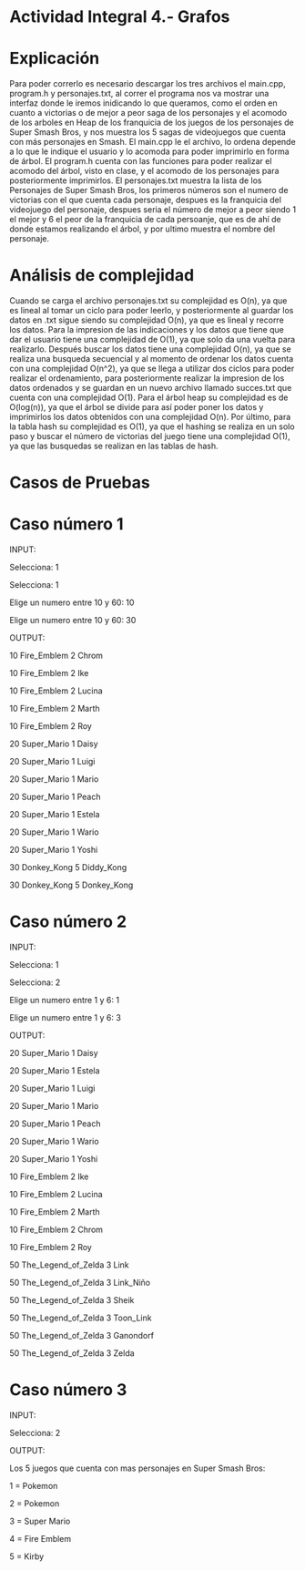 # Actividad Integral 4.- Grafos

# Explicación

Para poder correrlo es necesario descargar los tres archivos el main.cpp, program.h y personajes.txt, al correr el programa nos va mostrar una interfaz donde le iremos inidicando lo que queramos, como el orden en cuanto a victorias o de mejor a peor saga de los personajes y el acomodo de los arboles en Heap de los franquicia de los juegos de los personajes de Super Smash Bros, y nos muestra los 5 sagas de videojuegos que cuenta con más personajes en Smash. El main.cpp le el archivo, lo ordena depende a lo que le indique el usuario y lo acomoda para poder imprimirlo en forma de árbol. El program.h cuenta con las funciones para poder realizar el acomodo del árbol, visto en clase, y el acomodo de los personajes para posteriormente imprimirlos. El personajes.txt muestra la lista de los Personajes de Super Smash Bros, los primeros números son el numero de victorias con el que cuenta cada personaje, despues es la franquicia del videojuego del personaje, despues seria el número de mejor a peor siendo 1 el mejor y 6 el peor de la franquicia de cada persoanje, que es de ahí de donde estamos realizando el árbol, y por ultimo muestra el nombre del personaje.

# Análisis de complejidad

Cuando se carga el archivo personajes.txt su complejidad es O(n), ya que es lineal al tomar un ciclo para poder leerlo, y posteriormente al guardar los datos en .txt sigue siendo su complejidad O(n), ya que es lineal y recorre los datos. Para la impresion de las indicaciones y los datos que tiene que dar el usuario tiene una complejidad de O(1), ya que solo da una vuelta para realizarlo. Después buscar los datos tiene una complejidad O(n), ya que se realiza una busqueda secuencial y al momento de ordenar los datos cuenta con una complejidad O(n^2), ya que se llega a utilizar dos ciclos para poder realizar el ordenamiento, para posteriormente realizar la impresion de los datos ordenados y se guardan en un nuevo archivo llamado succes.txt que cuenta con una complejidad O(1). Para el árbol heap su complejidad es de O(log(n)), ya que el árbol se divide para así poder poner los datos y imprimirlos los datos obtenidos con una complejidad O(n). Por último, para la tabla hash su complejidad es O(1), ya que el hashing se realiza en un solo paso y buscar el número de victorias del juego tiene una complejidad O(1), ya que las busquedas se realizan en las tablas de hash.


# Casos de Pruebas

# Caso número 1

INPUT:

Selecciona: 1 

Selecciona: 1

Elige un numero entre 10 y 60: 10

Elige un numero entre 10 y 60: 30

OUTPUT:

10 Fire_Emblem 2 Chrom  

10 Fire_Emblem 2 Ike 

10 Fire_Emblem 2 Lucina 

10 Fire_Emblem 2 Marth 

10 Fire_Emblem 2 Roy

20 Super_Mario 1 Daisy 

20 Super_Mario 1 Luigi 

20 Super_Mario 1 Mario  

20 Super_Mario 1 Peach 

20 Super_Mario 1 Estela 

20 Super_Mario 1 Wario 

20 Super_Mario 1 Yoshi

30 Donkey_Kong 5 Diddy_Kong 

30 Donkey_Kong 5 Donkey_Kong 


# Caso número 2

INPUT:

Selecciona: 1

Selecciona: 2

Elige un numero entre 1 y 6: 1

Elige un numero entre 1 y 6: 3

OUTPUT:

20 Super_Mario 1 Daisy 

20 Super_Mario 1 Estela 

20 Super_Mario 1 Luigi 

20 Super_Mario 1 Mario  

20 Super_Mario 1 Peach 

20 Super_Mario 1 Wario 

20 Super_Mario 1 Yoshi

10 Fire_Emblem 2 Ike 

10 Fire_Emblem 2 Lucina 

10 Fire_Emblem 2 Marth 

10 Fire_Emblem 2 Chrom  

10 Fire_Emblem 2 Roy

50 The_Legend_of_Zelda 3 Link 

50 The_Legend_of_Zelda 3 Link_Niño 

50 The_Legend_of_Zelda 3 Sheik 

50 The_Legend_of_Zelda 3 Toon_Link

50 The_Legend_of_Zelda 3 Ganondorf 

50 The_Legend_of_Zelda 3 Zelda


# Caso número 3

INPUT:

Selecciona: 2

OUTPUT:

Los 5 juegos que cuenta con mas personajes en Super Smash Bros:

1 = Pokemon

2 = Pokemon

3 = Super Mario

4 = Fire Emblem

5 = Kirby
